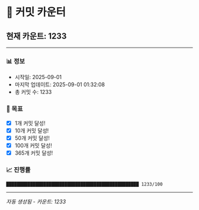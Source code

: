 # 🔢 커밋 카운터

## 현재 카운트: 1233

---

### 📊 정보
- 시작일: 2025-09-01
- 마지막 업데이트: 2025-09-01 01:32:08
- 총 커밋 수: 1233

### 🎯 목표
- [x] 1개 커밋 달성!
- [x] 10개 커밋 달성!
- [x] 50개 커밋 달성!
- [x] 100개 커밋 달성!
- [x] 365개 커밋 달성!

### 📈 진행률
```
██████████████████████████████████████████████████ 1233/100
```

---
*자동 생성됨 - 카운트: 1233*
